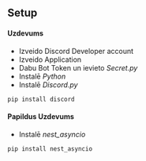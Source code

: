 ## Setup
#### Uzdevums
- Izveido Discord Developer account
- Izveido Application 
- Dabu Bot Token un ievieto *Secret.py*
- Instalē *Python*
- Instalē *Discord.py*
```
pip install discord
```
#### Papildus Uzdevums
- Instalē *nest_asyncio*
```
pip install nest_asyncio
```
